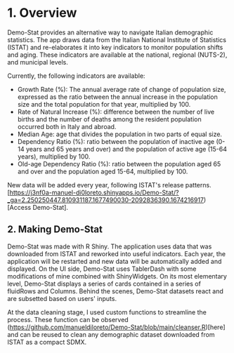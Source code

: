 <h1>1. Overview</h1>

Demo-Stat provides an alternative way to navigate Italian demographic statistics. The app draws data from the Italian National Institute of Statistics (ISTAT) and re-elaborates it into key indicators to monitor population shifts and aging. These indicators are available at the national, regional (NUTS-2), and municipal levels.

Currently, the following indicators are available:

- Growth Rate (%): The annual average rate of change of population size, expressed as the ratio between the annual increase in the population size and the total population for that year, multiplied by 100.
- Rate of Natural Increase (%): difference between the number of live births and the number of deaths among the resident population occurred both in Italy and abroad.
- Median Age: age that divides the population in two parts of equal size.
- Dependency Ratio (%): ratio between the population of inactive age (0-14 years and 65 years and over) and the population of active age (15-64 years), multiplied by 100.
- Old-age Dependency Ratio (%): ratio between the population aged 65 and over and the population aged 15-64, multiplied by 100.

New data will be added every year, following ISTAT's release patterns.
[https://j3nf0a-manuel-di0loreto.shinyapps.io/Demo-Stat/?_ga=2.250250447.810931187.1677490030-2092836390.1674216917)[Access Demo-Stat].


<h2>2. Making Demo-Stat</h2>

Demo-Stat was made with R Shiny. The application uses data that was downloaded from ISTAT and reworked into useful indicators. Each year, the application will be restarted and new data will be automatically added and displayed. On the UI side, Demo-Stat uses TablerDash with some modifications of mine combined with ShinyWidgets. On its most elementary level, Demo-Stat displays a series of cards contained in a series of fluidRows and Columns. Behind the scenes, Demo-Stat datasets react and are subsetted based on users' inputs. 

At the data cleaning stage, I used custom functions to streamline the process. These function can be observed (https://github.com/manueldiloreto/Demo-Stat/blob/main/cleanser.R)[here] and can be reused to clean any demographic dataset downloaded from ISTAT as a compact SDMX. 
